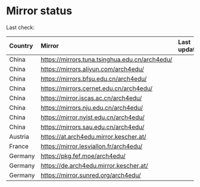 <script src="./time.js"></script>
# Mirror status
Last check: <script type="text/javascript">localize(1731431943.3098948);</script>

|Country|Mirror|Last update|
|:------|:-----|:----------|
|China|https://mirrors.tuna.tsinghua.edu.cn/arch4edu/|<script type="text/javascript">localize(1731393625);</script>|
|China|https://mirrors.aliyun.com/arch4edu/|<script type="text/javascript">localize(1731393625);</script>|
|China|https://mirrors.bfsu.edu.cn/arch4edu/|<script type="text/javascript">localize(1731393625);</script>|
|China|https://mirrors.cernet.edu.cn/arch4edu/|<script type="text/javascript">localize(1731393625);</script>|
|China|https://mirror.iscas.ac.cn/arch4edu/|<script type="text/javascript">localize(1731393625);</script>|
|China|https://mirrors.nju.edu.cn/arch4edu/|<script type="text/javascript">localize(1731310559);</script>|
|China|https://mirror.nyist.edu.cn/arch4edu/|<script type="text/javascript">localize(1731350399);</script>|
|China|https://mirrors.sau.edu.cn/arch4edu/|<script type="text/javascript">localize(1729319991);</script>|
|Austria|https://at.arch4edu.mirror.kescher.at/|<script type="text/javascript">localize(1731393625);</script>|
|France|https://mirror.lesviallon.fr/arch4edu/|<script type="text/javascript">localize(1731393625);</script>|
|Germany|https://pkg.fef.moe/arch4edu/|<script type="text/javascript">localize(1731393625);</script>|
|Germany|https://de.arch4edu.mirror.kescher.at/|<script type="text/javascript">localize(1731393625);</script>|
|Germany|https://mirror.sunred.org/arch4edu/|<script type="text/javascript">localize(1731393625);</script>|

<script src="./tablefilter/tablefilter.js"></script>
<script src="./table.js"></script>